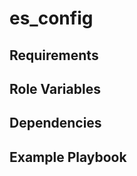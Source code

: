 es_config
=========



Requirements
------------



Role Variables
--------------



Dependencies
------------



Example Playbook
----------------
